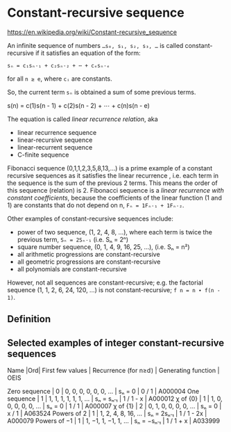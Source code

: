 # Constant-recursive sequence

https://en.wikipedia.org/wiki/Constant-recursive_sequence

An infinite sequence of numbers `…s₀, s₁, s₂, s₃, …` is called constant-recursive if it satisfies an equation of the form:

    sₙ = c₁sₙ˗₁ + c₂sₙ˗₂ + ⋯ + cₑsₙ˗ₑ


for all `n ≥ e`, where `cᵢ` are constants.

So, the current term `sₙ` is obtained a sum of some previous terms.

s(n) = c(1)s(n - 1) + c(2)s(n - 2) + ⋯ + c(n)s(n - e)

The equation is called *linear recurrence relation*, aka
- linear recurrence sequence
- linear-recursive sequence
- linear-recurrent sequence
- C-finite sequence

Fibonacci sequence (0,1,1,2,3,5,8,13,…) is a prime example of a constant recursive sequences as it satisfies the linear recurrence 
, i.e. each term in the sequence is the sum of the previous 2 terms. This means the order of this sequence (relation) is 2. Fibonacci sequence is a *linear recurrence with constant coefficients*, because the coefficients of the linear function (1 and 1) are constants that do not depend on n, `Fₙ = 1Fₙ˗₁ + 1Fₙ˗₂`.

Other examples of constant-recursive sequences include:
- power of two sequence, (1, 2, 4, 8, …), where each term is twice the previous term, `Sₙ = 2Sₙ˗₁` (i.e. Sₙ = 2ⁿ)
- square number sequence, (0, 1, 4, 9, 16, 25, …), (i.e. Sₙ = n²)
- all arithmetic progressions are constant-recursive
- all geometric progressions are constant-recursive
- all polynomials are constant-recursive

However, not all sequences are constant-recursive; e.g. the factorial sequence (1, 1, 2, 6, 24, 120, …) is not constant-recursive; `f n = n ∙ f(n - 1)`.

## Definition


## Selected examples of integer constant-recursive sequences


Name          |Ord| First few values    | Recurrence (for n≥d ) | Generating function | OEIS

Zero sequence | 0 | 0, 0, 0, 0, 0, 0, … | sₙ = 0                | 0 / 1               | A000004
One sequence  | 1 | 1, 1, 1, 1, 1, 1, … | sₙ = sₙ˗₁              | 1 / 1 - x           | A000012
χ of {0}      | 1 | 1, 0, 0, 0, 0, 0, … | sₙ = 0                | 1 / 1               | A000007
χ of {1}      | 2 | 0, 1, 0, 0, 0, 0, … | sₙ = 0                | x / 1               | A063524
Powers of 2   | 1 | 1, 2, 4, 8, 16, …   | sₙ = 2sₙ˗₁            | 1 / 1 - 2x           | A000079
Powers of −1  | 1 | 1, −1, 1, −1, 1, …  | sₙ = −sₙ˗₁            | 1 / 1 + x            | A033999
